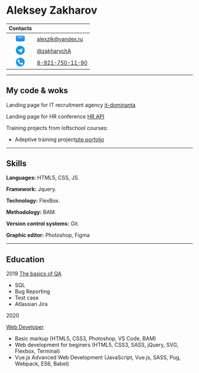 # Aleksey Zakharov


| Contacts |   |
| :-: | - |
| [![Email - ](https://raw.githubusercontent.com/zakharych/rsschool-cv/gh-pages/img/email.png)](mailto:alexzlk@yandex.ru) | alexzlk@yandex.ru |
| [![Telegram - ](https://raw.githubusercontent.com/zakharych/rsschool-cv/gh-pages/img/telegram.png)](https://t.me/zakharychA) | [@zakharychA](https://t.me/zakharychA) |
| [![Telegram - ](https://raw.githubusercontent.com/zakharych/rsschool-cv/gh-pages/img/telephone.png)](tel:89217501190) | [8-921-750-11-90](tel:89217501190) |

---

## My code & woks

Landing page for IT recruitment agency  [it-dominanta](https://www.it-dominanta.ru/2020)

Landing page for HR conference  [HR API](https://hrapiconf.com/)

Training projects from loftschool courses:

- Adeptive training project[site porfolio](https://zakharych.github.io/LS-module3-/)

---

## Skills

**Languages:** HTML5, CSS, JS.

**Framework:** Jquery.

**Technology:** FlexBox.

**Methodology:** BAM.

**Version control systems:** Git.

**Graphic editor:** Photoshop, Figma

---

## Education

2019
[The basics of QA](https://qatester.ru/)

- SQL
- Bug Reporting
- Test case
- Atlassian Jira

2020

[Web Developer](https://loftschool.com/)

- Basic markup  (HTML5, СSS3, Photoshop, VS Code, BAM)
- Web development for beginers (HTML5, CSS3, SASS, jQuery, SVG, Flexbox, Terminal)
- Vue.js Advanced Web Development (JavaScript, Vue.js, SASS, Pug, Webpack, ES6, Babel)
